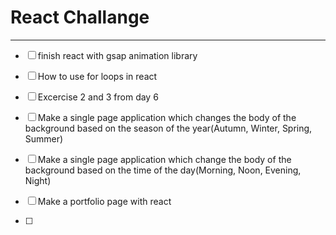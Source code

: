 # React Challange
---
- [ ] finish react with gsap animation library

- [ ] How to use for loops in react

- [ ] Excercise 2 and 3 from day 6

- [ ] Make a single page application which changes the body of the background based on the season of the year(Autumn, Winter, Spring, Summer)

- [ ] Make a single page application which change the body of the background based on the time of the day(Morning, Noon, Evening, Night)

- [ ] Make a portfolio page with react

- [ ]